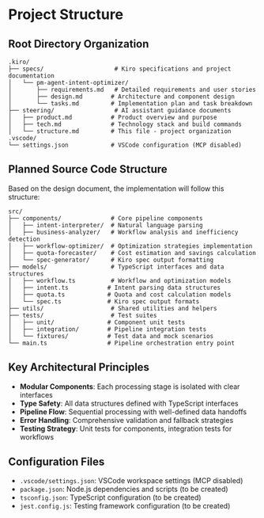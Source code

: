 # Project Structure

## Root Directory Organization
```
.kiro/
├── specs/                    # Kiro specifications and project documentation
│   └── pm-agent-intent-optimizer/
│       ├── requirements.md   # Detailed requirements and user stories
│       ├── design.md        # Architecture and component design
│       └── tasks.md         # Implementation plan and task breakdown
├── steering/                 # AI assistant guidance documents
│   ├── product.md           # Product overview and purpose
│   ├── tech.md              # Technology stack and build commands
│   └── structure.md         # This file - project organization
.vscode/
└── settings.json            # VSCode configuration (MCP disabled)
```

## Planned Source Code Structure
Based on the design document, the implementation will follow this structure:

```
src/
├── components/              # Core pipeline components
│   ├── intent-interpreter/  # Natural language parsing
│   ├── business-analyzer/   # Workflow analysis and inefficiency detection
│   ├── workflow-optimizer/  # Optimization strategies implementation
│   ├── quota-forecaster/    # Cost estimation and savings calculation
│   └── spec-generator/      # Kiro spec output formatting
├── models/                  # TypeScript interfaces and data structures
│   ├── workflow.ts          # Workflow and optimization models
│   ├── intent.ts           # Intent parsing data structures
│   ├── quota.ts            # Quota and cost calculation models
│   └── spec.ts             # Kiro spec output formats
├── utils/                   # Shared utilities and helpers
├── tests/                   # Test suites
│   ├── unit/               # Component unit tests
│   ├── integration/        # Pipeline integration tests
│   └── fixtures/           # Test data and mock scenarios
└── main.ts                 # Pipeline orchestration entry point
```

## Key Architectural Principles
- **Modular Components**: Each processing stage is isolated with clear interfaces
- **Type Safety**: All data structures defined with TypeScript interfaces
- **Pipeline Flow**: Sequential processing with well-defined data handoffs
- **Error Handling**: Comprehensive validation and fallback strategies
- **Testing Strategy**: Unit tests for components, integration tests for workflows

## Configuration Files
- `.vscode/settings.json`: VSCode workspace settings (MCP disabled)
- `package.json`: Node.js dependencies and scripts (to be created)
- `tsconfig.json`: TypeScript configuration (to be created)
- `jest.config.js`: Testing framework configuration (to be created)